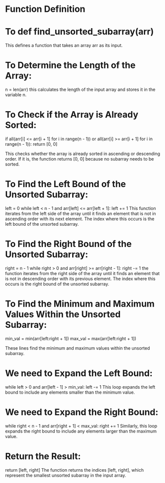 # Function Definition

# To def find_unsorted_subarray(arr)

This defines a function that takes an array arr as its input.

# To Determine the Length of the Array:

n = len(arr)
this calculates the length of the input array and stores it in the variable n.

# To Check if the Array is Already Sorted:

if all(arr[i] <= arr[i + 1] for i in range(n - 1)) or all(arr[i] >= arr[i + 1] for i in range(n - 1)):
    return [0, 0]

This checks whether the array is already sorted in ascending or descending order. If it is, the function returns [0, 0] because no subarray needs to be sorted.

# To Find the Left Bound of the Unsorted Subarray:

left = 0
while left < n - 1 and arr[left] <= arr[left + 1]:
    left += 1
    This function iterates from the left side of the array until it finds an element that is not in ascending order with its next element. The index where this occurs is the left bound of the unsorted subarray.

# To Find the Right Bound of the Unsorted Subarray:

right = n - 1
while right > 0 and arr[right] >= arr[right - 1]:
    right -= 1
     the function iterates from the right side of the array until it finds an element that is not in descending order with its previous element. The index where this occurs is the right bound of the unsorted subarray.

# To Find the Minimum and Maximum Values Within the Unsorted Subarray:

 min_val = min(arr[left:right + 1])
 max_val = max(arr[left:right + 1])

  These lines find the minimum and maximum values within the unsorted subarray.

# We need to Expand the Left Bound:

 while left > 0 and arr[left - 1] > min_val:
    left -= 1
  This loop expands the left bound to include any elements smaller than the minimum value.

# We need to Expand the Right Bound:

 while right < n - 1 and arr[right + 1] < max_val:
    right += 1
 Similarly, this loop expands the right bound to include any elements larger than the maximum value.

# Return the Result:

 return [left, right]
 The function returns the indices [left, right], which represent the smallest unsorted subarray in the input array.